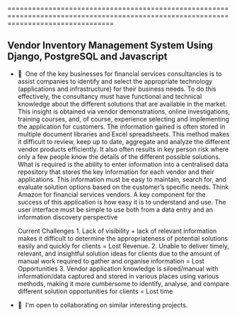 
======================================================================================================================================

Vendor Inventory Management System Using Django, PostgreSQL and Javascript
-------------------------

*   🧠  One of the key businesses for financial services consultancies is to assist companies to identify and
        select the appropriate technology (applications and infrastructure) for their business needs. To do this
        effectively, the consultancy must have functional and technical knowledge about the different solutions
        that are available in the market. This insight is obtained via vendor demonstrations, online
        investigations, training courses, and, of course, experience selecting and implementing the application
        for customers. The information gained is often stored in multiple document libraries and Excel
        spreadsheets. This method makes it difficult to review, keep up to date, aggregate and analyze the
        different vendor products efficiently. It also often results in key person risk where only a few people
        know the details of the different possible solutions.
        What is required is the ability to enter information into a centralised data repository that stores the key
        information for each vendor and their applications. This information must be easy to maintain, search
        for, and evaluate solution options based on the customer’s specific needs. Think Amazon for financial
        services vendors.
        A key component for the success of this application is how easy it is to understand and use. The user
        interface must be simple to use both from a data entry and an information discovery perspective

    Current Challenges
        1. Lack of visibility + lack of relevant information makes it difficult to determine the
        appropriateness of potential solutions easily and quickly for clients = Lost Revenue.
        2. Unable to deliver timely, relevant, and insightful solution ideas for clients due to the amount of
        manual work required to gather and organise information = Lost Opportunities
        3. Vendor application knowledge is siloed/manual with information/data captured and stored in
        various places using various methods, making it more cumbersome to identify, analyse, and
        compare different solution opportunities for clients = Lost time

    
*   🤝  I'm open to collaborating on similar interesting projects.
